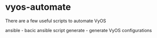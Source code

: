 # vyos-automate

There are a few useful scripts to automate VyOS

ansible - bacic ansible script
generate - generate VyOS configurations
